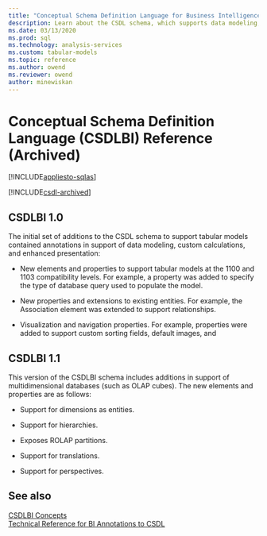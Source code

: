 ```yaml
---
title: "Conceptual Schema Definition Language for Business Intelligence Reference (Archived)| Microsoft Docs"
description: Learn about the CSDL schema, which supports data modeling, custom calculations, and enhanced presentation.
ms.date: 03/13/2020
ms.prod: sql
ms.technology: analysis-services
ms.custom: tabular-models
ms.topic: reference
ms.author: owend
ms.reviewer: owend
author: minewiskan
---
```

# Conceptual Schema Definition Language (CSDLBI) Reference (Archived)

[!INCLUDE[appliesto-sqlas](../includes/appliesto-sqlas.md)]

[!INCLUDE[csdl-archived](../includes/csdl-archived.md)]

## CSDLBI 1.0

 The initial set of additions to the CSDL schema to support  tabular models contained annotations in support of data modeling, custom calculations, and enhanced presentation:  
  
-   New elements and properties to support tabular models at the 1100 and 1103 compatibility levels. For example, a property was added to specify the type of database query used to populate the model.  
  
-   New properties and extensions to existing entities.  For example, the Association element was extended to support relationships.  
  
-   Visualization and navigation properties. For example, properties were added to support custom sorting fields, default images, and  
  
 ## CSDLBI 1.1
  
 This version of the CSDLBI schema includes additions in support of multidimensional databases (such as OLAP cubes). The new elements and properties are as follows:  
  
-   Support for dimensions as entities.  
  
-   Support for hierarchies.  
  
-   Exposes ROLAP partitions.  
  
-   Support for translations.  
  
-   Support for perspectives.

## See also

[CSDLBI Concepts](csdlbi-concepts.md)   
[Technical Reference for BI Annotations to CSDL](technical-reference-for-bi-annotations-to-csdl.md)